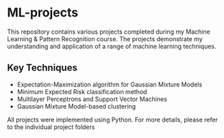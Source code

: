 # ML-projects

This repository contains various projects completed during my Machine Learning & Pattern Recognition course. The projects demonstrate my understanding and application of a range of machine learning techniques.

## Key Techniques
- Expectation-Maximization algorithm for Gaussian Mixture Models
- Minimum Expected Risk classification method
- Multilayer Perceptrons and Support Vector Machines
- Gaussian Mixture Model-based clustering

All projects were implemented using Python. For more details, please refer to the individual project folders
